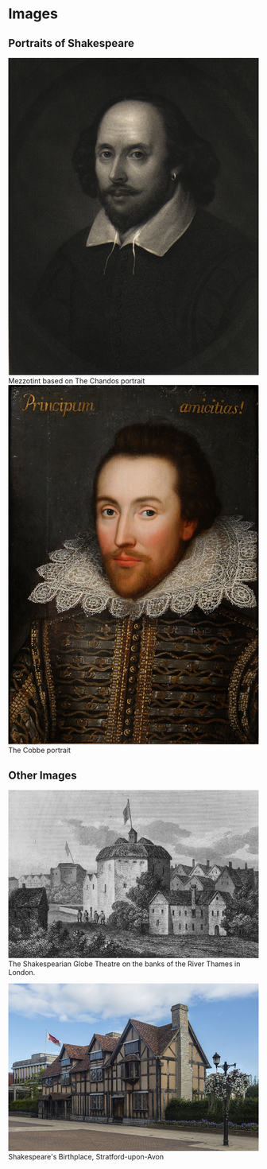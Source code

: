 # Images
## Portraits of Shakespeare
![shakespeare01.jpg][image-1]
Mezzotint based on The Chandos portrait
![shakespeare05.jpg][image-2]
The Cobbe portrait

## Other Images
![globe\_southwark.jpg][image-3]
The Shakespearian Globe Theatre on the banks of the River Thames in London.

![shakespeares\_birthplace.jpg][image-4]
Shakespeare's Birthplace, Stratford-upon-Avon


[image-1]:	shakespeare01.jpg "The Chandos Portrait"
[image-2]:	shakespeare05.jpg "The Cobbe Portrait"
[image-3]:	globe_southwark.jpg "Globe"
[image-4]:	shakespeares_birthplace.jpg "Birthplace"